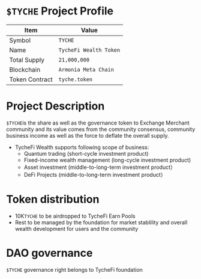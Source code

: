 # `$TYCHE` Project Profile

|Item | Value|
|--|--|
| Symbol | `TYCHE` |
| Name | `TycheFi Wealth Token` |
| Total Supply | `21,000,000` |
| Blockchain | `Armonia Meta Chain`|
| Token Contract | `tyche.token` |

# Project Description
`$TYCHE`is the share as well as the governance token to Exchange Merchant community and its value comes from the community consensus, community business income as well as the force to deflate the overall supply.

* TycheFi Wealth supports following scope of business:
  - Quantum trading (short-cycle investment product)
  - Fixed-income wealth management (long-cycle investment product)
  - Asset investment (middle-to-long-term investment product）
  - DeFi Projects (middle-to-long-term investment product）
  
# Token distribution

* 10K`TYCHE` to be airdropped to TycheFi Earn Pools
* Rest to be managed by the foundation for market stablility and overall wealth development for users and the community 
  
# DAO governance

`$TYCHE` governance right belongs to TycheFi foundation